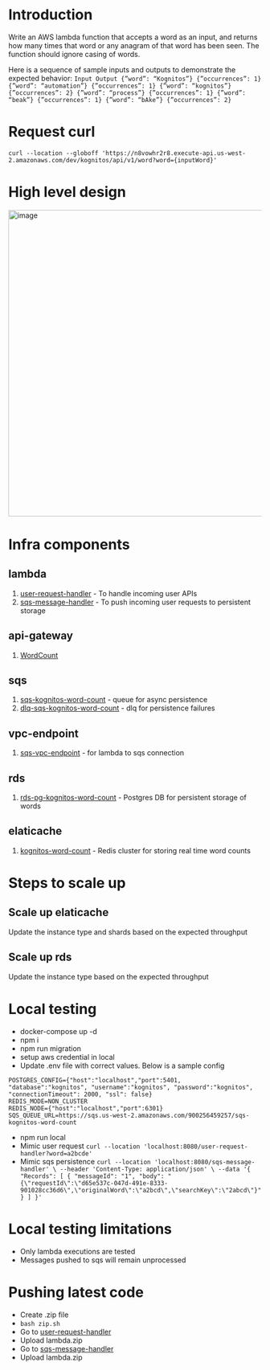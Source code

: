 # Introduction
Write an AWS lambda function that accepts a word as an input, and returns how many
times that word or any anagram of that word has been seen. The function should ignore
casing of words.

Here is a sequence of sample inputs and outputs to demonstrate the expected
behavior:
`Input Output
{”word”: “Kognitos”} {”occurrences”: 1}
{”word”: “automation”} {”occurrences”: 1}
{”word”: “kognitos”} {”occurrences”: 2}
{”word”: “process”} {”occurrences”: 1}
{”word”: “beak”} {”occurrences”: 1}
{”word”: “bAke”} {”occurrences”: 2}`
# Request curl
`curl --location --globoff 'https://n8vowhr2r8.execute-api.us-west-2.amazonaws.com/dev/kognitos/api/v1/word?word={inputWord}'`

# High level design
<img width="610" alt="image" src="https://github.com/068shubham/kognitos-counters/assets/8055274/85ab066b-e3c3-471e-a646-e5d1f8e116eb">


# Infra components
## lambda
1. [user-request-handler](https://us-west-2.console.aws.amazon.com/lambda/home?region=us-west-2#/functions/user-request-handler) - To handle incoming user APIs
2. [sqs-message-handler](https://us-west-2.console.aws.amazon.com/lambda/home?region=us-west-2#/functions/sqs-message-handler) - To push incoming user requests to persistent storage
## api-gateway
1. [WordCount](https://us-west-2.console.aws.amazon.com/apigateway/main/apis/n8vowhr2r8/resources?api=n8vowhr2r8&region=us-west-2)
## sqs
1. [sqs-kognitos-word-count](https://us-west-2.console.aws.amazon.com/sqs/v2/home?region=us-west-2#/queues/https%3A%2F%2Fsqs.us-west-2.amazonaws.com%2F900256459257%2Fsqs-kognitos-word-count) - queue for async persistence
2. [dlq-sqs-kognitos-word-count](https://us-west-2.console.aws.amazon.com/sqs/v2/home?region=us-west-2#/queues/https%3A%2F%2Fsqs.us-west-2.amazonaws.com%2F900256459257%2Fdlq-sqs-kognitos-word-count) - dlq for persistence failures
## vpc-endpoint
1. [sqs-vpc-endpoint](https://us-west-2.console.aws.amazon.com/vpc/home?region=us-west-2#EndpointDetails:vpcEndpointId=vpce-0250bbb1b3f4de79a) - for lambda to sqs connection
## rds
1. [rds-pg-kognitos-word-count](https://us-west-2.console.aws.amazon.com/rds/home?region=us-west-2#database:id=rds-pg-kognitos-word-count;is-cluster=false) - Postgres DB for persistent storage of words
## elaticache
1. [kognitos-word-count](https://us-west-2.console.aws.amazon.com/elasticache/home?region=us-west-2#/redis/kognitos-word-count) - Redis cluster for storing real time word counts

# Steps to scale up
## Scale up elaticache
Update the instance type and shards based on the expected throughput
## Scale up rds
Update the instance type based on the expected throughput

# Local testing
- docker-compose up -d
- npm i
- npm run migration
- setup aws credential in local
- Update .env file with correct values. Below is a sample config
```
POSTGRES_CONFIG={"host":"localhost","port":5401, "database":"kognitos", "username":"kognitos", "password":"kognitos", "connectionTimeout": 2000, "ssl": false}
REDIS_MODE=NON_CLUSTER
REDIS_NODE={"host":"localhost","port":6301}
SQS_QUEUE_URL=https://sqs.us-west-2.amazonaws.com/900256459257/sqs-kognitos-word-count
```
- npm run local
- Mimic user request
`curl --location 'localhost:8080/user-request-handler?word=a2bcde'`
- Mimic sqs persistence
`curl --location 'localhost:8080/sqs-message-handler' \
--header 'Content-Type: application/json' \
--data '{
    "Records": [
        {
            "messageId": "1",
            "body": "{\"requestId\":\"d65e537c-047d-491e-8333-901028cc36d6\",\"originalWord\":\"a2bcd\",\"searchKey\":\"2abcd\"}"
        }
    ]
}'`

# Local testing limitations
- Only lambda executions are tested
- Messages pushed to sqs will remain unprocessed

# Pushing latest code
- Create .zip file
- `bash zip.sh`
- Go to [user-request-handler](https://us-west-2.console.aws.amazon.com/lambda/home?region=us-west-2#/functions/user-request-handler)
- Upload lambda.zip
- Go to [sqs-message-handler ](https://us-west-2.console.aws.amazon.com/lambda/home?region=us-west-2#/functions/sqs-message-handler)
- Upload lambda.zip
